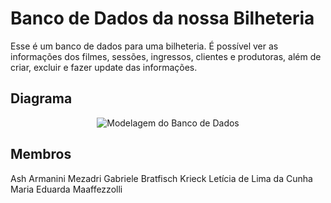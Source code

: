 # Banco de Dados da nossa Bilheteria

Esse é um banco de dados para uma bilheteria. É possível ver as informações dos filmes, sessões, ingressos, clientes e produtoras, além de criar, excluir e fazer update das informações.

## Diagrama

<p align="center">
  <img src="https://github.com/AshMezadri/Bilheteria-BancoDeDados/assets/99845226/c139ccd4-7555-4f16-a0ea-5d4febce70f2" alt="Modelagem do Banco de Dados">
</p>

## Membros
Ash Armanini Mezadri 
Gabriele Bratfisch Krieck
Letícia de Lima da Cunha
Maria Eduarda Maaffezzolli
